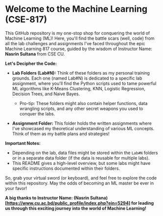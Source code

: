 # Welcome to the Machine Learning (CSE-817)

This GitHub repository is my one-stop shop for conquering the world of Machine Learning (ML)! Here, you'll find the battle scars (well, code) from all the lab challenges and assignments I've faced throughout the epic Machine Learning 817 course, guided by the wisdom of Instructor Name: **Nasrin Sultana** from CSE CU.

**Let's Decipher the Code:**

* **Lab Folders (Lab#N):**  Think of these folders as my personal training grounds. Each one (named Lab#N) is dedicated to a specific lab assignment, where you'll find the Python scripts used to tame powerful ML algorithms like K-Means Clustering, KNN, Logistic Regression, Decision Trees, and Naive Bayes.  

  * Pro-tip:  These folders might also contain helper functions, data wrangling scripts, and any other secret weapons you used to conquer the labs.

* **Assignment Folder:** This folder holds the written assignments where I've showcased my theoretical understanding of various ML concepts. Think of them as my battle plans and strategies! 

**Important Notes:**

* Depending on the lab, data files might be stored within the `Lab#N` folders or in a separate data folder (if the data is reusable for multiple labs). 
* This README gives a high-level overview, but some labs might have specific instructions documented within their folders. 

So, grab your virtual sword (or keyboard), and feel free to explore the code within this repository. May the odds of becoming an ML master be ever in your favor!  

**A big thanks to Instructor Name: **(Nasrin Sultana)[https://www.cu.ac.bd/public_profile/index.php?ein=5294]** for leading us through this exciting journey into the world of Machine Learning!**